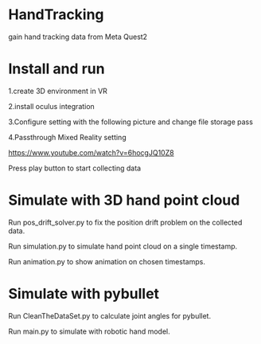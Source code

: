 # HandTracking
gain hand tracking data from Meta Quest2
# Install and run
1.create 3D environment in VR 

2.install oculus integration 

3.Configure setting with the following picture and change file storage pass

4.Passthrough Mixed Reality setting

https://www.youtube.com/watch?v=6hocgJQ10Z8

Press play button to start collecting data
# Simulate with 3D hand point cloud
Run pos_drift_solver.py to fix the position drift problem on the collected data.

Run simulation.py to simulate hand point cloud on a single timestamp.

Run animation.py to show animation on chosen timestamps.

# Simulate with pybullet
Run CleanTheDataSet.py to calculate joint angles for pybullet.

Run main.py to simulate with robotic hand model.
